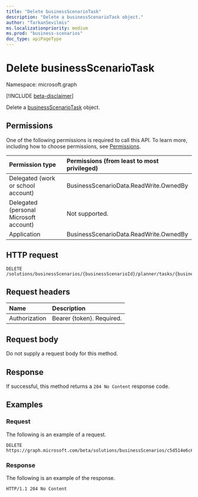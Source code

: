 ```yaml
---
title: "Delete businessScenarioTask"
description: "Delete a businessScenarioTask object."
author: "TarkanSevilmis"
ms.localizationpriority: medium
ms.prod: "business-scenarios"
doc_type: apiPageType
---
```


# Delete businessScenarioTask

Namespace: microsoft.graph

[!INCLUDE [beta-disclaimer](../../includes/beta-disclaimer.md)]

Delete a [businessScenarioTask](../resources/businessscenariotask.md) object.

## Permissions

One of the following permissions is required to call this API. To learn more, including how to choose permissions, see [Permissions](/graph/permissions-reference).

|Permission type|Permissions (from least to most privileged)|
|:---|:---|
|Delegated (work or school account)|BusinessScenarioData.ReadWrite.OwnedBy|
|Delegated (personal Microsoft account)|Not supported.|
|Application| BusinessScenarioData.ReadWrite.OwnedBy|

## HTTP request

<!-- {
  "blockType": "ignored"
}
-->
``` http
DELETE /solutions/businessScenarios/{businessScenarioId}/planner/tasks/{businessScenarioTaskId}
```

## Request headers

|Name|Description|
|:---|:---|
|Authorization|Bearer {token}. Required.|

## Request body

Do not supply a request body for this method.

## Response

If successful, this method returns a `204 No Content` response code.

## Examples

### Request

The following is an example of a request.
<!-- {
  "blockType": "request",
  "name": "delete_businessscenariotask",
  "sampleKeys": ["c5d514e6c6864911ac46c720affb6e4d", "pmc1rS1Io0C3rXQhyXIsNmUAOeIi"]
}
-->
``` http
DELETE https://graph.microsoft.com/beta/solutions/businessScenarios/c5d514e6c6864911ac46c720affb6e4d/planner/tasks/pmc1rS1Io0C3rXQhyXIsNmUAOeIi
```

### Response

The following is an example of the response.
<!-- {
  "blockType": "response",
  "truncated": true
}
-->
``` http
HTTP/1.1 204 No Content
```

